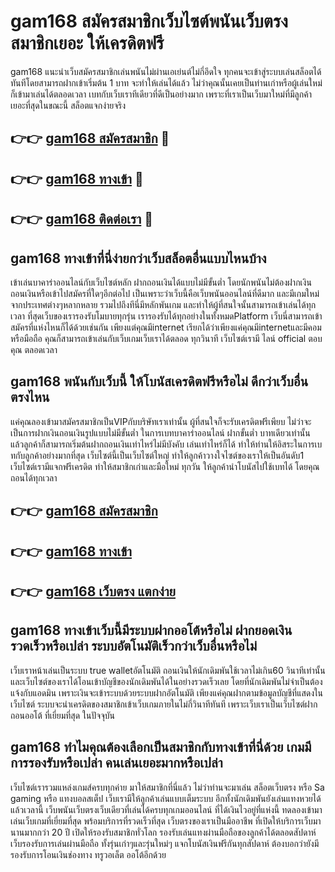 # gam168 สมัครสมาชิกเว็บไซต์พนันเว็บตรง สมาชิกเยอะ ให้เครดิตฟรี

gam168 แนะนำเว็บสมัครสมาชิกเล่นพนันไม่ผ่านเอเย่นต์ไม่กี่อึดใจ ทุกคนจะเข้าสู่ระบบเล่นสล็อตได้ทันทีโดยสามารถฝากเข้าเริ่มต้น 1 บาท จะทำให้เล่นได้แล้ว ไม่ว่าคุณนั้นเคยเป็นท่านเก่าหรือผู้เล่นใหม่ ก็เข้ามาเล่นได้ตลอดเวลา เบทกับเว็บเราทีเดียวที่ดีเป็นอย่างมาก เพราะที่เราเป็นเว็บมาใหม่ที่มีลูกค้าเยอะที่สุดในขณะนี้ สล็อตแจกง่ายจริง

## 👉👉 [gam168 สมัครสมาชิก](https://bit.ly/3Ckzg5n) 🎰
## 👉👉 [gam168 ทางเข้า](https://bit.ly/3Ckzg5n) 🎰
## 👉👉 [gam168 ติดต่อเรา](https://bit.ly/3Ckzg5n) 🎰

## gam168 ทางเข้าที่นี่ง่ายกว่าเว็บสล็อตอื่นแบบไหนบ้าง
เข้าเล่นบาคาร่าออนไลน์กับเว็บไซต์หลัก ฝากถอนเงินได้แบบไม่มีขั้นต่ำ โดยนักพนันไม่ต้องฝากเงินถอนเงินหรือเข้าไปสมัครที่ใดๆอีกต่อไป เป็นเพราะว่าเว็บนี้คือเว็บพนันออนไลน์ที่ดีมาก และมีเกมใหม่จากประเทศต่างๆหลากหลาย รวมไปถึงทีนี่มีหลักพันเกม และทำให้ผู้ที่สนใจนั้นสามารถเข้าเล่นได้ทุกเวลา ที่สุดเว็บของเรารองรับโมบายทุกรุ่น เรารองรับได้ทุกอย่างในทั้งหมดPlatform เว็บนี่สามารถเข้าสมัครที่แห่งไหนก็ได้ด้วยเช่นกัน เพียงแต่คุณมีinternet เรียกได้ว่าเพียงแค่คุณมีinternetและมีคอมหรือมือถือ คุณก็สามารถเข้าเล่นกับเว็บเกมเว็บเราได้ตลอด ทุกวินาที เว็บไซต์เรามี ไลน์ official ตอบคุณ ตลอดเวลา

## gam168 พนันกับเว็บนี้ ให้โบนัสเครดิตฟรีหรือไม่ ดีกว่าเว็บอื่นตรงไหน
แค่คุณลองเข้ามาสมัครสมาชิกเป็นVIPกับบริษัทเราเท่านั้น ผู้ที่สนใจก็จะรับเครดิตฟรีเพียบ ไม่ว่าจะเป็นการฝากเงินถอนเงินรูปแบบไม่มีขั้นต่ำ ในการเบทบาคาร่าออนไลน์ ฝากขั้นต่ำ บาทเดียวเท่านั้น แล้วลูกค้าก็สามารถเริ่มต้นฝากถอนเงินเท่าไหร่ไม่มีบังคับ เล่นเท่าไหร่ก็ได้ ทำให้ท่านให้อิสระในการเบทกับลูกค้าอย่างมากที่สุด เว็บไซต์นี้เป็นเว็บไซต์ใหญ่ ทำให้ลูกค้าวางใจไซต์ของเราให้เป็นอันดับ1 เว็บไซต์เรามีแจกฟรีเครดิต ทำให้สมาชิกเก่าและมือใหม่ ทุกวัน ให้ลูกค้านำโบนัสไปใช้เบทได้ โดยคุณถอนได้ทุกเวลา

## 👉👉 [gam168 สมัครสมาชิก](https://bit.ly/3Ckzg5n)
## 👉👉 [gam168 ทางเข้า](https://bit.ly/3Ckzg5n)
## 👉👉 [gam168 เว็บตรง แตกง่าย](https://bit.ly/3Ckzg5n)

## gam168 ทางเข้าเว็บนี้มีระบบฝากออโต้หรือไม่ ฝากยอดเงินรวดเร็วหรือเปล่า ระบบอัตโนมัติเร็วกว่าเว็บอื่นหรือไม่
เว็บเราหน้าเล่นเป็นระบบ true walletอัตโนมัติ ถอนเงินให้นักเดิมพันใช้เวลาไม่เกิน60 วินาทีเท่านั้น และเว็บไซต์ของเราได้โอนเข้าบัญชีของนักเดิมพันได้ในอย่างรวดเร็วเลย โดยที่นักเดิมพันไม่จำเป็นต้องแจ้งกับแอดมิน เพราะเงินจะเข้าระบบด้วยระบบฝากอัตโนมัติ เพียงแค่คุณฝากตามข้อมูลบัญชีที่แสดงในเว็บไซต์ ระบบจะนำเครดิตของสมาชิกเข้าเว็บเกมภายในไม่กี่วินาทีทันที เพราะเว็บเราเป็นเว็บไซต์ฝากถอนออโต้ ที่เยี่ยมที่สุด ในปัจจุบัน

## gam168 ทำไมคุณต้องเลือกเป็นสมาชิกกับทางเข้าที่นี่ด้วย เกมมีการรองรับหรือเปล่า คนเล่นเยอะมากหรือเปล่า
เว็บไซต์เรารวมแหล่งเกมส์ครบทุกค่าย มาให้สมาชิกที่นี่แล้ว ไม่ว่าท่านจะมาเล่น สล็อตเว็บตรง หรือ Sa gaming หรือ แทงบอลสเต็ป เว็บเรามีให้ลูกค้าเล่นแบบเต็มระบบ อีกทั้งนักเดิมพันยังเล่นแทงหวยได้แล้วเวลานี้ เว็บพนันเว็บตรงเว็บเดียวที่เล่นได้ครบทุกเกมออนไลน์ ที่ได้เงินไวอยู่ที่แห่งนี้ ทดลองเข้ามาเล่นเว็บเกมที่เยี่ยมที่สุด พร้อมบริการที่รวดเร็วที่สุด เว็บตรงของเราเป็นมืออาชีพ ที่เปิดให้บริการเว็บมานานมากกว่า 20 ปี เปิดให้รองรับสมาชิกทั่วโลก รองรับเล่นแทงผ่านมือถือของลูกค้าได้ตลอดสัปดาห์ เว็บรองรับการเล่นผ่านมือถือ ทั้งรุ่นเก่าๆและรุ่นใหม่ๆ แจกโบนัสเงินฟรีกันทุกสัปดาห์ ต้องบอกว่ายังมีรองรับการโอนเงินช่องทาง ทรูวอเล็ต ออโต้อีกด้วย
